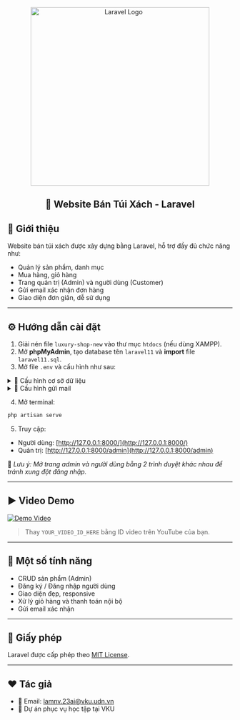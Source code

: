 
<p align="center"><a href="https://laravel.com" target="_blank"><img src="https://raw.githubusercontent.com/laravel/art/master/logo-lockup/5%20SVG/2%20CMYK/1%20Full%20Color/laravel-logolockup-cmyk-red.svg" width="400" alt="Laravel Logo"></a></p>

<h2 align="center">👜 Website Bán Túi Xách - Laravel</h2>

## 🎯 Giới thiệu

Website bán túi xách được xây dựng bằng Laravel, hỗ trợ đầy đủ chức năng như:

- Quản lý sản phẩm, danh mục
- Mua hàng, giỏ hàng
- Trang quản trị (Admin) và người dùng (Customer)
- Gửi email xác nhận đơn hàng
- Giao diện đơn giản, dễ sử dụng

---

## ⚙️ Hướng dẫn cài đặt

1. Giải nén file `luxury-shop-new` vào thư mục `htdocs` (nếu dùng XAMPP).
2. Mở **phpMyAdmin**, tạo database tên `laravel11` và **import** file `laravel11.sql`.
3. Mở file `.env` và cấu hình như sau:

<details>
  <summary>🎯 Cấu hình cơ sở dữ liệu</summary>

```env
DB_CONNECTION=mysql
DB_HOST=127.0.0.1
DB_PORT=3306
DB_DATABASE=laravel11
DB_USERNAME=root
DB_PASSWORD=
DB_COLLATION=utf8mb4_general_ci
```
</details>

<details>
  <summary>📧 Cấu hình gửi mail</summary>

> Lưu ý: Không chia sẻ mật khẩu thật! Dưới đây chỉ là ví dụ minh họa.

```env
MAIL_MAILER=smtp
MAIL_HOST=smtp.gmail.com
MAIL_PORT=587
MAIL_USERNAME=example@gmail.com
MAIL_PASSWORD=your_app_password
MAIL_ENCRYPTION=tls
MAIL_FROM_ADDRESS="example@gmail.com"
MAIL_FROM_NAME="Your Shop Name"
```
</details>

4. Mở terminal:
```bash
php artisan serve
```

5. Truy cập:
- Người dùng: [http://127.0.0.1:8000/](http://127.0.0.1:8000/)
- Quản trị: [http://127.0.0.1:8000/admin](http://127.0.0.1:8000/admin)

🔴 *Lưu ý: Mở trang admin và người dùng bằng 2 trình duyệt khác nhau để tránh xung đột đăng nhập.*

---

## ▶️ Video Demo

[![Demo Video](https://img.youtube.com/vi/YOUR_VIDEO_ID_HERE/0.jpg)](file:///D:/Year_2/Ki1Nam2/%C4%90ACS2/VIDEO%20DEMO%20WEB.mp4)

> Thay `YOUR_VIDEO_ID_HERE` bằng ID video trên YouTube của bạn.

---

## 📁 Một số tính năng

- CRUD sản phẩm (Admin)
- Đăng ký / Đăng nhập người dùng
- Giao diện đẹp, responsive
- Xử lý giỏ hàng và thanh toán nội bộ
- Gửi email xác nhận

---

## 📄 Giấy phép

Laravel được cấp phép theo [MIT License](https://opensource.org/licenses/MIT).

---

## ❤️ Tác giả

- 📧 Email: lamnv.23ai@vku.udn.vn
- 📌 Dự án phục vụ học tập tại VKU
